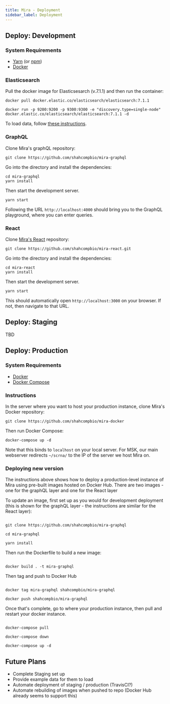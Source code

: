 ```yaml
---
title: Mira - Deployment
sidebar_label: Deployment
---
```


## Deploy: Development

### System Requirements

- [Yarn](https://yarnpkg.com/en/) (or [npm](https://www.npmjs.com/))
- [Docker](https://docker.com)

### Elasticsearch

Pull the docker image for Elasticsesarch (v.7.1.1) and then run the container:

```
docker pull docker.elastic.co/elasticsearch/elasticsearch:7.1.1

docker run -p 9200:9200 -p 9300:9300 -e "discovery.type=single-node" docker.elastic.co/elasticsearch/elasticsearch:7.1.1 -d
```

To load data, follow [these instructions](mira-loading-data).

### GraphQL

Clone Mira's graphQL repository:

```
git clone https://github.com/shahcompbio/mira-graphql
```

Go into the directory and install the dependencies:

```
cd mira-graphql
yarn install
```

Then start the development server.

```
yarn start
```

Following the URL `http://localhost:4000` should bring you to the GraphQL playground, where you can enter queries.

### React

Clone [Mira's React](https://github.com/shahcompbio/mira-react) repository:

```
git clone https://github.com/shahcompbio/mira-react.git
```

Go into the directory and install the dependencies:

```
cd mira-react
yarn install
```

Then start the development server.

```
yarn start
```

This should automatically open `http://localhost:3000` on your browser. If not, then navigate to that URL.

## Deploy: Staging

TBD

## Deploy: Production

### System Requirements

- [Docker](https://docker.com)
- [Docker Compose](https://docs.docker.com/compose/)

### Instructions

In the server where you want to host your production instance, clone Mira's Docker repository:

```
git clone https://github.com/shahcompbio/mira-docker
```

Then run Docker Compose:

```
docker-compose up -d
```

Note that this binds to `localhost` on your local server. For MSK, our main webserver redirects `~/scrna/` to the IP of the server we host Mira on.

### Deploying new version

The instructions above shows how to deploy a production-level instance of Mira using pre-built images hosted on Docker Hub. There are two images - one for the graphQL layer and one for the React layer

To update an image, first set up as you would for development deployment (this is shown for the graphQL layer - the instructions are similar for the React layer):

```

git clone https://github.com/shahcompbio/mira-graphql

cd mira-graphql

yarn install

```

Then run the Dockerfile to build a new image:

```

docker build . -t mira-graphql

```

Then tag and push to Docker Hub

```

docker tag mira-graphql shahcompbio/mira-graphql

docker push shahcompbio/mira-graphql

```

Once that's complete, go to where your production instance, then pull and restart your docker instance.

```

docker-compose pull

docker-compose down

docker-compose up -d

```

## Future Plans

- Complete Staging set up
- Provide example data for them to load
- Automate deployment of staging / production (TravisCI?)
- Automate rebuilding of images when pushed to repo (Docker Hub already seems to support this)

```

```

